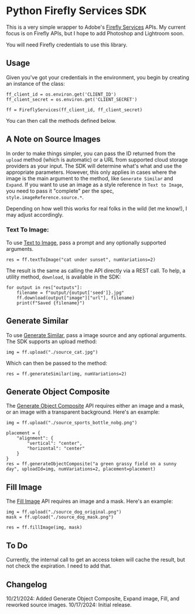 # Python Firefly Services SDK

This is a very simple wrapper to Adobe's [Firefly Services](https://developer.adobe.com/firefly-services/docs/guides/) APIs. My current focus is on Firefly APIs, but I hope to add Photoshop and Lightroom soon. 

You will need Firefly credentials to use this library. 

## Usage

Given you've got your credentials in the environment, you begin by creating an instance of the class:

```
ff_client_id = os.environ.get('CLIENT_ID')
ff_client_secret = os.environ.get('CLIENT_SECRET')

ff = FireflyServices(ff_client_id, ff_client_secret)
```

You can then call the methods defined below.

## A Note on Source Images

In order to make things simpler, you can pass the ID returned from the `upload` method (which is automatic) or a URL from supported
cloud storage providers as your input. The SDK will determine what's what and use the appropriate parameters. However, this only
applies in cases where the image is the main argument to the method, like `Generate Similar` and `Expand`. If you want to use an image as a style reference in `Text to Image`, you need to pass it "complete" per the spec, `style.imageReference.source.*`.

Depending on how well this works for real folks in the wild (let me know!), I may adjust accordingly.

### Text To Image:

To use [Text to Image](https://developer.adobe.com/firefly-services/docs/firefly-api/guides/api/image_generation/V3/), pass a prompt and any optionally supported arguments.

```
res = ff.textToImage("cat under sunset", numVariations=2)
```

The result is the same as calling the API directly via a REST call. To help, a utility method, `download`, is available in the SDK:

```
for output in res["outputs"]:
	filename = f"output/{output['seed']}.jpg"
	ff.download(output["image"]["url"], filename)
	print(f"Saved {filename}")
```

## Generate Similar

To use [Generate Similar]([https://develo](https://developer.adobe.com/firefly-services/docs/firefly-api/guides/api/generate-similar/)), pass a image source and any optional arguments. The SDK supports an upload method:

```
img = ff.upload("./source_cat.jpg")
```

Which can then be passed to the method:

```
res = ff.generateSimilar(img, numVariations=2)
```

## Generate Object Composite

The [Generate Object Composite](https://developer.adobe.com/firefly-services/docs/firefly-api/guides/api/generate-object-composite/) API requires either an image and a mask, or an image with a transparent background. Here's an example:

```
img = ff.upload("./source_sports_bottle_nobg.png")

placement = {
	"alignment": {
		"vertical": "center",
		"horizontal": "center"
	}	
}
res = ff.generateObjectComposite("a green grassy field on a sunny day", uploadId=img, numVariations=2, placement=placement)
```

## Fill Image

The [Fill Image](https://developer.adobe.com/firefly-services/docs/firefly-api/guides/api/generative_fill/V3/) API requires an image and a mask. Here's an example:

```
img = ff.upload("./source_dog_original.png")
mask = ff.upload("./source_dog_mask.png")

res = ff.fillImage(img, mask)
```

## To Do

Currently, the internal call to get an access token will cache the result, but not check the expiration. I need to add that.

## Changelog

10/21/2024: Added Generate Object Composite, Expand image, Fill, and reworked source images.
10/17/2024: Initial release. 
